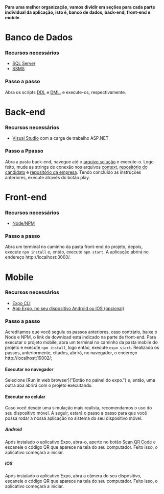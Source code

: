 **Para uma melhor organização, vamos dividir em seções para cada parte individual da aplicação, isto é, banco de dados, back-end, front-end e mobile.** 

# Banco de Dados

### Recursos necessários

* [SQL Server](https://www.microsoft.compt-br/sql-server/sql-server-downloads "SQL Server")
* [SSMS](https://docs.microsoft.com/en-us/sql/ssms/download-sql-server-management-studio-ssms?view=sql-server-ver15 "SQL Server Management Studio")

### Passo a passo

Abra os scripts [DDL](./data-base/DDL_TechVagas_DDL.sql "Consulta de criação do banco e de entidades") e [DML](./data-base/DML_TechVgas.sql "Consulta de inserção de dados nas entidades"), e execute-os, respectivamente.

# Back-end

### Recursos necessários

* [Visual Studio](https://visualstudio.microsoft.com/ "Visual Studio") com a carga de trabalho ASP.NET

### Passo a Ppasso

Abra a pasta back-end, navegue até o [arquivo solução](./back-end/SenaiTechVagas.WebApi/SenaiTechVagas.WebApi.sln "Arquivo solução") e execute-o. Logo feito, mude as strings de conexão nos arquivos [context](back-end/SenaiTechVagas.WebApi/SenaiTechVagas.WebApi/Contexts/DbSenaiContext.cs "Arquivo de conexão com o banco."), [repositório do candidato](back-end/SenaiTechVagas.WebApi/SenaiTechVagas.WebApi/Repositories/CandidatoRepository.cs "Arquivo de repositório do candidato.") e [repositório da empresa](back-end/SenaiTechVagas.WebApi/SenaiTechVagas.WebApi/Repositories/EmpresaRepository.cs "Arquivo de repositório da empresa."). Tendo concluído as instruções anteriores, execute através do botão play.

# Front-end

### Recursos necessários

* [Node/NPM](https://nodejs.org/pt-br/ "Node e NPM")

### Passo a passo

Abra um terminal no caminho da pasta front-end do projeto, depois, execute `npm install` e, então, execute `npm start`. A aplicação abrirá no endereço http://localhost:3000/.

# Mobile

### Recursos necessários

* [Expo CLI](https://docs.expo.io/#quick-start "Interface de linha de comando do Expo")
* [App Expo, no seu dispositivo Android ou IOS (opcional)](https://docs.expo.io/get-started/installation/#2-expo-client-app-for-ios-and "Baixe os aplicativos do Expo para o seu sistema operacional móvel.")

### Passo a passo

Acreditamos que você seguiu os passos anteriores, caso contrário, baixe o Node e NPM, o link de download está indicado na parte de front-end. Para executar o projeto mobile, abra um terminal no caminho da pasta mobile do projeto e execute `npm install`, logo então, execute `expo start`. Realizado os passos, anteriormente, citados, abrirá, no navegador, o endereço http://localhost:19002/;

#### Executar no navegador

Selecione [Run in web browser]("Botão no painel do expo.") e, então, uma outra aba abrirá com o projeto executando.

#### Executar no celular

Caso você deseje uma simulação mais realista, recomendamos o uso do seu dispositivo móvel. A seguir, estará o passo a passo para que você possa rodar a nossa aplicação no sistema do seu dispositivo móvel.

##### Android

Após instalado o aplicativo Expo, abra-o, aperte no botão [Scan QR Code]() e escaneie o código QR que aparece na tela do seu computador. Feito isso, o aplicativo começará a iniciar.

##### IOS

Após instalado o aplicativo Expo, abra a câmera do seu dispositivo, escaneie o código QR que aparece na tela do seu computador. Feito isso, o aplicativo começará a iniciar.
